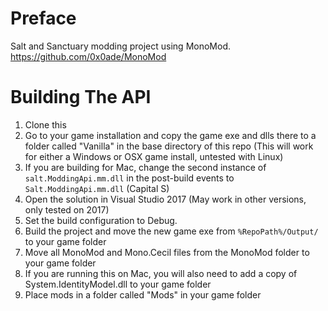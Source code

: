 Preface
=======

Salt and Sanctuary modding project using MonoMod. https://github.com/0x0ade/MonoMod

Building The API
============================

1. Clone this
2. Go to your game installation and copy the game exe and dlls there to a folder called "Vanilla" in the base directory of this repo (This will work for either a Windows or OSX game install, untested with Linux)
3. If you are building for Mac, change the second instance of `salt.ModdingApi.mm.dll` in the post-build events to `Salt.ModdingApi.mm.dll` (Capital S)
4. Open the solution in Visual Studio 2017 (May work in other versions, only tested on 2017)
5. Set the build configuration to Debug.
6. Build the project and move the new game exe from `%RepoPath%/Output/` to your game folder
7. Move all MonoMod and Mono.Cecil files from the MonoMod folder to your game folder
8. If you are running this on Mac, you will also need to add a copy of System.IdentityModel.dll to your game folder
9. Place mods in a folder called "Mods" in your game folder
